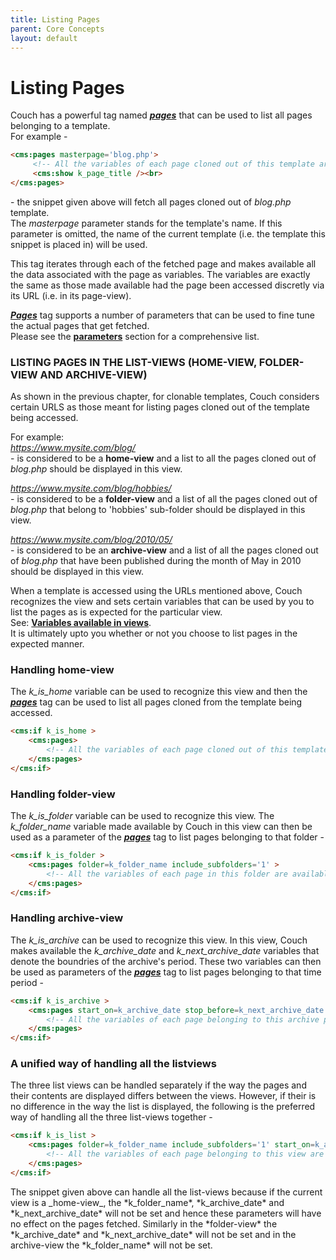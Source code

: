 ```yaml
---
title: Listing Pages
parent: Core Concepts
layout: default
---
```


# Listing Pages

Couch has a powerful tag named [__*pages*__](../tags-reference/pages.html) that can be used to list all pages belonging to a template.<br/>
For example -

```html
<cms:pages masterpage='blog.php'>
     <!-- All the variables of each page cloned out of this template are available here -->
     <cms:show k_page_title /><br>
</cms:pages>
```

\- the snippet given above will fetch all pages cloned out of _blog.php_ template.<br/>
The _masterpage_ parameter stands for the template's name. If this parameter is omitted, the name of the current template (i.e. the template this snippet is placed in) will be used.

This tag iterates through each of the fetched page and makes available all the data associated with the page as variables. The variables are exactly the same as those made available had the page been accessed discretly via its URL (i.e. in its page-view).

[__*Pages*__](../tags-reference/pages.html) tag supports a number of parameters that can be used to fine tune the actual pages that get fetched.<br/>
Please see the [**parameters**](../tags-reference/pages.html#parameters) section for a comprehensive list.

### LISTING PAGES IN THE LIST-VIEWS (HOME-VIEW, FOLDER-VIEW AND ARCHIVE-VIEW)

As shown in the previous chapter, for clonable templates, Couch considers certain URLS as those meant for listing pages cloned out of the template being accessed.

For example:<br/>
_<https://www.mysite.com/blog/>_<br/>
\- is considered to be a **home-view** and a list to all the pages cloned out of _blog.php_ should be displayed in this view.

_<https://www.mysite.com/blog/hobbies/>_<br/>
\- is considered to be a **folder-view** and a list of all the pages cloned out of _blog.php_ that belong to 'hobbies' sub-folder should be displayed in this view.

_<https://www.mysite.com/blog/2010/05/>_<br/>
\- is considered to be an **archive-view** and a list of all the pages cloned out of _blog.php_ that have been published during the month of May in 2010 should be displayed in this view.

When a template is accessed using the URLs mentioned above, Couch recognizes the view and sets certain variables that can be used by you to list the pages as is expected for the particular view.<br/>
See: [**Variables available in views**](./variables-in-views.html).<br/>
It is ultimately upto you whether or not you choose to list pages in the expected manner.

### Handling home-view

The *k_is_home* variable can be used to recognize this view and then the [__*pages*__](../tags-reference/pages.html) tag can be used to list all pages cloned from the template being accessed.

```html
<cms:if k_is_home >
    <cms:pages>
        <!-- All the variables of each page cloned out of this template are available here -->
    </cms:pages>
</cms:if>
```

### Handling folder-view

The *k_is_folder* variable can be used to recognize this view. The *k_folder_name* variable made available by Couch in this view can then be used as a parameter of the [__*pages*__](../tags-reference/pages.html) tag to list pages belonging to that folder -

```html
<cms:if k_is_folder >
    <cms:pages folder=k_folder_name include_subfolders='1' >
        <!-- All the variables of each page in this folder are available here -->
    </cms:pages>
</cms:if>
```

### Handling archive-view

The *k_is_archive* can be used to recognize this view. In this view, Couch makes available the *k_archive_date* and *k_next_archive_date* variables that denote the boundries of the archive's period. These two variables can then be used as parameters of the [__*pages*__](../tags-reference/pages.html) tag to list pages belonging to that time period -

```html
<cms:if k_is_archive >
    <cms:pages start_on=k_archive_date stop_before=k_next_archive_date >
        <!-- All the variables of each page belonging to this archive period are available here -->
    </cms:pages>
</cms:if>
```

### A unified way of handling all the listviews

The three list views can be handled separately if the way the pages and their contents are displayed differs between the views. However, if their is no difference in the way the list is displayed, the following is the preferred way of handling all the three list-views together -

```html
<cms:if k_is_list >
    <cms:pages folder=k_folder_name include_subfolders='1' start_on=k_archive_date stop_before=k_next_archive_date >
        <!-- All the variables of each page belonging to this view are available here -->
    </cms:pages>
</cms:if>
```

<p class="success">The snippet given above can handle all the list-views because if the current view is a _home-view_, the *k_folder_name*, *k_archive_date* and *k_next_archive_date* will not be set and hence these parameters will have no effect on the pages fetched. Similarly in the *folder-view* the *k_archive_date* and *k_next_archive_date* will not be set and in the archive-view the *k_folder_name* will not be set.</p>

